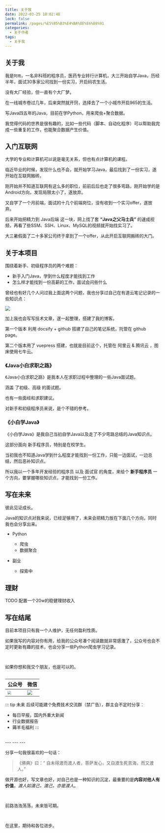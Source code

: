 ```yaml
---
title: 关于我
date: 2022-03-25 10:02:48
lock: false
permalink: /pages/%E5%85%B3%E4%BA%8E%E6%88%91
categories: 
  - 关于作者
tags: 
  - 关于我
---
```


## 关于我

我是`阿雨`，一名非科班的程序员，医药专业转行计算机，大三开始自学Java，历经半年，面试30多家公司找到一份实习，开启码农生活。

没有大厂经验，但一直有个大厂梦。

在一线城市卷过几年，后来突然就开窍，选择去了一个小城市开启965的生活。

写Java四五年的Java，目前在学Python，用来爬虫+聚合数据。

我觉得代码的世界是很有趣的，比如一些代码（脚本、自动化程序）可以帮助我完成一些重复的工作，也能聚合数据产生价值。



## 入门互联网

大学的专业和计算机可以说是毫无关系，但也有点计算机的课程。

临近毕业的时候，发现什么也不会，就开始学习Java，最后找到了一份实习，遂开始在互联网搬砖。

刚开始并不知道互联网有这么多的职位，前前后后也走了很多弯路，刚开始学的是 Android方向，发现局限太小了，遂放弃。

又自学了一个月前端，面试的十几个前端岗位，没有收到一个实习offer，遂放弃。

后来开始把精力到 Java后端 这一块，网上找了套 **“Java之父马士兵”** 的速成视频，再看了些SSM、SSH、Linux、MySQL的视频就开始找实习了。

大三暑假面了二十多家公司终于拿到了一个offer，从此开启互联网搬砖的大门。





## 关于本项目

围绕着新手、初级程序员的两个难题：

- 新手入门Java，学到什么程度才能找到工作
- 怎么样才能找到一份高薪的工作，面试会问些什么

曾经也有好几个人问过我上面这两个问题，我也分享过自己在有道云笔记记录的一些知识点：

<img src="http://rainyudianxx.baimuxym.cn/image-20220329110619516.png" style="zoom:100%;" />

加上我也会写写技术文章，遂一起整理，搭建了我的博客。

第一个版本 利用 docsify + github 搭建了自己的笔记系统，托管在 github page。

第二个版本用了 vuepress 搭建，也就是目前这个，托管在 阿里云 & 腾讯云 ，图床使用七牛云。



### 《Java小白求职之路》

《Java小白求职之路》是我本人在求职过程中整理的一些Java面试题。

涵盖 了初级、高级 的面试题。

也有一些面经和求职建议。

对新手和初级程序员来说，是个不错的参考。



### 《小白学Java》

《小白学Java》是我自己当初自学Java以及走了不少弯路总结的Java知识点。

这部分面向 新手程序员，特别是在校学生。

当初我也不知道Java学到什么程度才能找到一份工作，只能一边面试，一边总结，然后恶补知识点。

所以我以一个多年开发经验的程序员 以及 面试官 的角度，来给个 **新手程序员** 一个方向，要掌握哪些知识点，才能找到一份工作。



## 写在未来

彼此见证成长。

Java的知识点对我来说，已经足够用了，未来会把精力放在下面几个方向，同时我也会分享出来。

- Python

  - 爬虫
  - 数据聚合
  
- 副业

  - 探索中
  
## 理财
  
TODO 配置一个20w的稳健理财收入
  	




## 写在结尾

目前本项目只有我一个人维护，无任何盈利性质。

如果我写的内容对你有用，给我的公众号凑个阅读数就非常感激了，公众号也会不定时更新有趣的技术，也会分享一些Python爬虫学习记录。

<br>

如果你想和我交个朋友，也是可以的。

<div align="center"> <img src=""  style="zoom:30%;"></img> </div>

| 公众号                                                       | 微信                                                         |
| ------------------------------------------------------------ | ------------------------------------------------------------ |
| <img src="https://cdn.jsdelivr.net/gh/DogerRain/image@main/Home/HelloCoder.png" style="zoom:70%;" /> | ![](https://cdn.jsdelivr.net/gh/DogerRain/image@main/Home/personal_wechat.png) |



::: tip 未来
后续可能建个免费技术交流群（禁广告），群主会不定时分享：

- 每日早报，国内外重大新闻
- 行业数据报告
- 薅羊毛福利
:::


<br>
---
---
---

分享一句我很喜欢的一句话：

> 《佛典》曰：“ 自未得渡而渡人者，菩萨发心，又自渡生死苦海，而又渡人。”  

做开源也好，写文章也好，对自己也是一种知识的沉淀，最重要的是**内容对他人有价值**，*渡人如渡己，渡己，亦是渡人*。

<br>

前路浩浩荡荡，未来皆可期。

<br>

在这里，期待和各位进步。

<br>